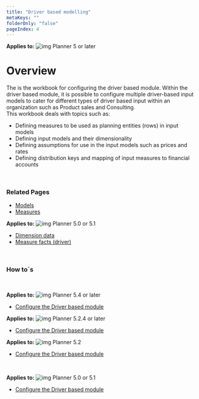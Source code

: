 ```yaml
---
title: "Driver based modelling"
metaKeys: ""
folderOnly: "false"
pageIndex: 4
---
```

**Applies to:** ![img](https://profitbasedocs.blob.core.windows.net/icons/yes-icon.png) Planner 5 or later

# Overview
The is the workbook for configuring the driver based module. Within the driver based module, it is possible to configure multiple driver-based input models to cater for different types of driver based input within an organization such as Product sales and Consulting.<br/>
This workbook deals with topics such as:<br/>
- Defining measures to be used as planning entities (rows) in input models
- Defining input models and their dimensionality
- Defining assumptions for use in the input models such as prices and rates
- Defining distribution keys and mapping of input measures to financial accounts

<br/>

### Related Pages
-  [Models](driver-based-modelling/models.md)<br/>
-  [Measures](driver-based-modelling/measure.md)<br/>

**Applies to:** ![img](https://profitbasedocs.blob.core.windows.net/icons/yes-icon.png) Planner 5.0 or 5.1
-  [Dimension data](driver-based-modelling/dimension-data.md)<br/>
-  [Measure facts (driver)](driver-based-modelling/measure-facts.md)<br/>

<br/>

### How to`s

<br/>

**Applies to:** ![img](https://profitbasedocs.blob.core.windows.net/icons/yes-icon.png) Planner 5.4 or later

-  [Configure the Driver based module](https://profitbasedocs.blob.core.windows.net/enduserhelp/files/V5.4/Planner%20Driver%20based%20module.pdf)<br/>

**Applies to:** ![img](https://profitbasedocs.blob.core.windows.net/icons/yes-icon.png) Planner 5.2.4 or later

-  [Configure the Driver based module](https://profitbasedocs.blob.core.windows.net/enduserhelp/files/V5.2.4/Planner%20Driver%20based%20module.pdf)<br/>

**Applies to:** ![img](https://profitbasedocs.blob.core.windows.net/icons/yes-icon.png) Planner 5.2 

-  [Configure the Driver based module](https://profitbasedocs.blob.core.windows.net/enduserhelp/files/V5.2/Planner%20Driver%20based%20module.pdf)<br/>
<br/>

**Applies to:** ![img](https://profitbasedocs.blob.core.windows.net/icons/yes-icon.png) Planner 5.0 or 5.1
-  [Configure the Driver based module](https://profitbasedocs.blob.core.windows.net/enduserhelp/files/v5/Planner%20Driver%20based%20module.pdf)<br/>

<br/>
